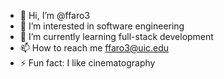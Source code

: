 - 👋 Hi, I’m @ffaro3
- 👀 I’m interested in software engineering
- 🌱 I’m currently learning full-stack development
- 📫 How to reach me ffaro3@uic.edu
- ⚡ Fun fact: I like cinematography

<!---
ffaro3/ffaro3 is a ✨ special ✨ repository because its `README.md` (this file) appears on your GitHub profile.
You can click the Preview link to take a look at your changes.
--->
